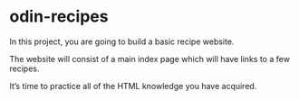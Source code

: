 # odin-recipes
In this project, you are going to build a basic recipe website.

The website will consist of a main index page which will have links to a few recipes.

It’s time to practice all of the HTML knowledge you have acquired.

